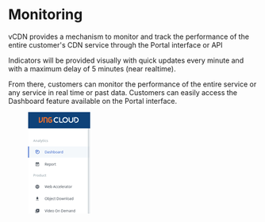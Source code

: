 # Monitoring

vCDN provides a mechanism to monitor and track the performance of the entire customer's CDN service through the Portal interface or API&#x20;

Indicators will be provided visually with quick updates every minute and with a maximum delay of 5 minutes (near realtime).&#x20;

From there, customers can monitor the performance of the entire service or any service in real time or past data. Customers can easily access the Dashboard feature available on the Portal interface.

<figure><img src="../../.gitbook/assets/image (210).png" alt=""><figcaption></figcaption></figure>
